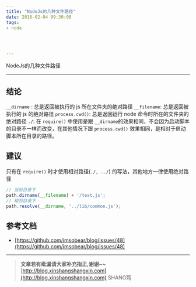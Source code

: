 ```yaml
---
title: "NodeJs的几种文件路径"
date: 2016-02-04 09:30:08
tags: 
- node




---
```


NodeJs的几种文件路径
<!-- more -->

-------


## 结论
`__dirname` : 总是返回被执行的 js 所在文件夹的绝对路径
`__filename`: 总是返回被执行的 js 的绝对路径
`process.cwd()`: 总是返回运行 node 命令时所在的文件夹的绝对路径
`./`: 在 `require()` 中使用是跟 `__dirname`的效果相同，不会因为启动脚本的目录不一样而改变，在其他情况下跟 `process.cwd()` 效果相同，是相对于启动脚本所在目录的路径。

## 建议
只有在 `require()` 时才使用相对路径(`./, ../`) 的写法，其他地方一律使用绝对路径

```js
// 当前目录下
path.dirname(__filename) + '/test.js';
// 相邻目录下
path.resolve(__dirname, '../lib/common.js');
```



## 参考文档

- [https://github.com/imsobear/blog/issues/48](https://github.com/imsobear/blog/issues/48)


-----------------------


> **文章若有纰漏请大家补充指正,谢谢~~**
> [http://blog.xinshangshangxin.com](http://blog.xinshangshangxin.com) SHANG殇


